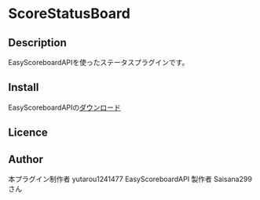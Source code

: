 ScoreStatusBoard
==== 

## Description

EasyScoreboardAPIを使ったステータスプラグインです。

## Install

EasyScoreboardAPIの[ダウンロード](https://github.com/Saisana299/EasyScoreboardAPI/releases/tag/v1.2.1)

## Licence


## Author
本プラグイン制作者 yutarou1241477
EasyScoreboardAPI 製作者 Saisana299さん
